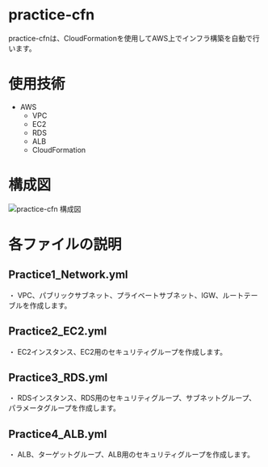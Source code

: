 # practice-cfn
practice-cfnは、CloudFormationを使用してAWS上でインフラ構築を自動で行います。  
# 使用技術
- AWS
  - VPC
  - EC2
  - RDS
  - ALB
  - CloudFormation  
# 構成図
![practice-cfn 構成図](https://user-images.githubusercontent.com/95961416/151158194-b4077948-49cd-4231-80eb-bee6c1a5dbd6.png)
# 各ファイルの説明  
## Practice1_Network.yml
・ VPC、パブリックサブネット、プライベートサブネット、IGW、ルートテーブルを作成します。  
## Practice2_EC2.yml
・ EC2インスタンス、EC2用のセキュリティグループを作成します。  
## Practice3_RDS.yml
・ RDSインスタンス、RDS用のセキュリティグループ、サブネットグループ、パラメータグループを作成します。  
## Practice4_ALB.yml
・ ALB、ターゲットグループ、ALB用のセキュリティグループを作成します。

